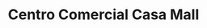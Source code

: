 ---
title: "Centro Comercial Casa Mall"
url: /caracas/centro-comercial-casa-mall/
shop: centro comercial
---